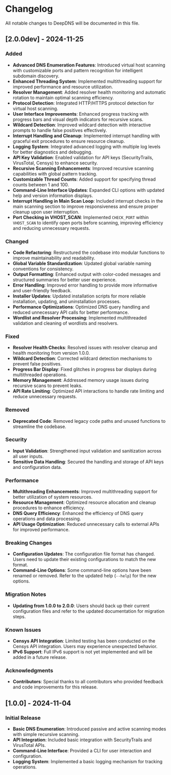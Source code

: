 # Changelog

All notable changes to DeepDNS will be documented in this file.

## [2.0.0dev] - 2024-11-25

### Added
- **Advanced DNS Enumeration Features**: Introduced virtual host scanning with customizable ports and pattern recognition for intelligent subdomain discovery.
- **Enhanced Threading System**: Implemented multithreading support for improved performance and resource utilization.
- **Resolver Management**: Added resolver health monitoring and automatic rotation to maintain optimal scanning efficiency.
- **Protocol Detection**: Integrated HTTP/HTTPS protocol detection for virtual host scanning.
- **User Interface Improvements**: Enhanced progress tracking with progress bars and visual depth indicators for recursive scans.
- **Wildcard Detection**: Improved wildcard detection with interactive prompts to handle false positives effectively.
- **Interrupt Handling and Cleanup**: Implemented interrupt handling with graceful exit procedures to ensure resource cleanup.
- **Logging System**: Integrated advanced logging with multiple log levels for better diagnostics and debugging.
- **API Key Validation**: Enabled validation for API keys (SecurityTrails, VirusTotal, Censys) to enhance security.
- **Recursive Scanning Enhancements**: Improved recursive scanning capabilities with global pattern tracking.
- **Customizable Thread Counts**: Added support for specifying thread counts between 1 and 100.
- **Command-Line Interface Updates**: Expanded CLI options with updated help and version information displays.
- **Interrupt Handling in Main Scan Loop**: Included interrupt checks in the main scanning section to improve responsiveness and ensure proper cleanup upon user interruption.
- **Port Checking in VHOST_SCAN**: Implemented `CHECK_PORT` within `VHOST_SCAN` to identify open ports before scanning, improving efficiency and reducing unnecessary requests.

### Changed
- **Code Refactoring**: Restructured the codebase into modular functions to improve maintainability and readability.
- **Global Variable Standardization**: Updated global variable naming conventions for consistency.
- **Output Formatting**: Enhanced output with color-coded messages and structured summaries for better user experience.
- **Error Handling**: Improved error handling to provide more informative and user-friendly feedback.
- **Installer Updates**: Updated installation scripts for more reliable installation, updating, and uninstallation processes.
- **Performance Optimizations**: Optimized DNS query handling and reduced unnecessary API calls for better performance.
- **Wordlist and Resolver Processing**: Implemented multithreaded validation and cleaning of wordlists and resolvers.

### Fixed
- **Resolver Health Checks**: Resolved issues with resolver cleanup and health monitoring from version 1.0.0.
- **Wildcard Detection**: Corrected wildcard detection mechanisms to prevent false positives.
- **Progress Bar Display**: Fixed glitches in progress bar displays during multithreaded operations.
- **Memory Management**: Addressed memory usage issues during recursive scans to prevent leaks.
- **API Rate Limiting**: Optimized API interactions to handle rate limiting and reduce unnecessary requests.

### Removed
- **Deprecated Code**: Removed legacy code paths and unused functions to streamline the codebase.

### Security
- **Input Validation**: Strengthened input validation and sanitization across all user inputs.
- **Sensitive Data Handling**: Secured the handling and storage of API keys and configuration data.

### Performance
- **Multithreading Enhancements**: Improved multithreading support for better utilization of system resources.
- **Resource Management**: Optimized resource allocation and cleanup procedures to enhance efficiency.
- **DNS Query Efficiency**: Enhanced the efficiency of DNS query operations and data processing.
- **API Usage Optimization**: Reduced unnecessary calls to external APIs for improved performance.

### Breaking Changes
- **Configuration Updates**: The configuration file format has changed. Users need to update their existing configurations to match the new format.
- **Command-Line Options**: Some command-line options have been renamed or removed. Refer to the updated help (`--help`) for the new options.

### Migration Notes
- **Updating from 1.0.0 to 2.0.0**: Users should back up their current configuration files and refer to the updated documentation for migration steps.

### Known Issues
- **Censys API Integration**: Limited testing has been conducted on the Censys API integration. Users may experience unexpected behavior.
- **IPv6 Support**: Full IPv6 support is not yet implemented and will be added in a future release.

### Acknowledgments
- **Contributors**: Special thanks to all contributors who provided feedback and code improvements for this release.

## [1.0.0] - 2024-11-04

### Initial Release
- **Basic DNS Enumeration**: Introduced passive and active scanning modes with simple recursive scanning.
- **API Integration**: Included basic integration with SecurityTrails and VirusTotal APIs.
- **Command-Line Interface**: Provided a CLI for user interaction and configuration.
- **Logging System**: Implemented a basic logging mechanism for tracking operations.
